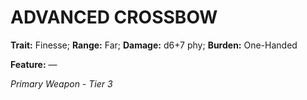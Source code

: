 # ADVANCED CROSSBOW

**Trait:** Finesse; **Range:** Far; **Damage:** d6+7 phy; **Burden:** One-Handed

**Feature:** —

*Primary Weapon - Tier 3*
